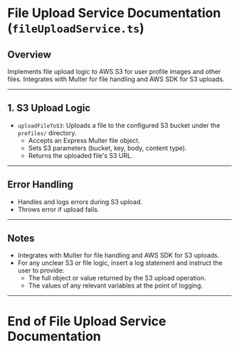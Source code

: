 # File Upload Service Documentation (`fileUploadService.ts`)

## Overview
Implements file upload logic to AWS S3 for user profile images and other files. Integrates with Multer for file handling and AWS SDK for S3 uploads.

---

## 1. S3 Upload Logic
- `uploadFileToS3`: Uploads a file to the configured S3 bucket under the `profiles/` directory.
  - Accepts an Express Multer file object.
  - Sets S3 parameters (bucket, key, body, content type).
  - Returns the uploaded file's S3 URL.

---

## Error Handling
- Handles and logs errors during S3 upload.
- Throws error if upload fails.

---

## Notes
- Integrates with Multer for file handling and AWS SDK for S3 uploads.
- For any unclear S3 or file logic, insert a log statement and instruct the user to provide:
  - The full object or value returned by the S3 upload operation.
  - The values of any relevant variables at the point of logging.

---

# End of File Upload Service Documentation 